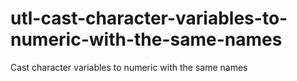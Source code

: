 # utl-cast-character-variables-to-numeric-with-the-same-names
Cast character variables to numeric with the same names
